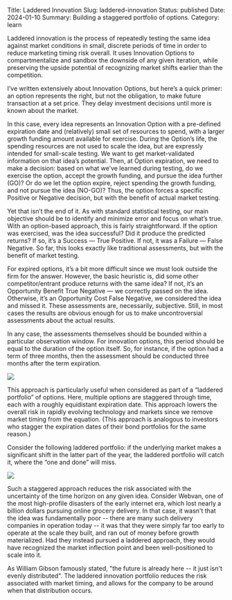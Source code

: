 Title: Laddered Innovation
Slug: laddered-innovation
Status: published
Date: 2024-01-10
Summary: Building a staggered portfolio of options.
Category: learn


Laddered innovation is the process of repeatedly testing the same idea against market conditions in small, discrete periods of time in order to reduce marketing timing risk overall.  It uses Innovation Options to compartmentalize and sandbox the downside of any given iteration, while preserving the upside potential of recognizing market shifts earlier than the competition.

I’ve written extensively about Innovation Options, but here’s a quick primer: an option represents the right, but not the obligation, to make future transaction at a set price.  They delay investment decisions until more is known about the market.

In this case, every idea represents an Innovation Option with a pre-defined expiration date and (relatively) small set of resources to spend, with a larger growth funding amount available for exercise.  During the Option’s life, the spending resources are not used to scale the idea, but are expressly intended for small-scale testing.  We want to get market-validated information on that idea’s potential.  Then, at Option expiration, we need to make a decision:  based on what we’ve learned during testing, do we exercise the option, accept the growth funding, and pursue the idea further (GO)?  Or do we let the option expire, reject spending the growth funding, and not pursue the idea (NO-GO)?  Thus, the option forces a specific Positive or Negative decision, but with the benefit of actual market testing.

Yet that isn’t the end of it.  As with standard statistical testing, our main objective should be to identify and minimize error and focus on what’s true.  With an option-based approach, this is fairly straightforward.  If the option was exercised, was the idea successful?  Did it produce the predicted returns?  If so, it’s a Success — True Positive.  If not, it was a Failure — False Negative.  So far, this looks exactly like traditional assessments, but with the benefit of market testing.

For expired options, it’s a bit more difficult since we must look outside the firm for the answer.  However, the basic heuristic is, did some other competitor/entrant produce returns with the same idea?  If not, it’s an Opportunity Benefit True Negative — we correctly passed on the idea.  Otherwise, it’s an Opportunity Cost False Negative, we considered the idea and missed it.  These assessments are, necessarily, subjective.  Still, in most cases the results are obvious enough for us to make uncontroversial assessments about the actual results.

In any case, the assessments themselves should be bounded within a particular observation window.  For innovation options, this period should be equal to the duration of the option itself.  So, for instance, if the option had a term of three months, then the assessment should be conducted three months after the term expiration.

![][image-1]

This approach is particularly useful when considered as part of a “laddered portfolio” of options.  Here, multiple options are staggered through time, each with a roughly equidistant expiration date.  This approach lowers the overall risk in rapidly evolving technology and markets since we remove market timing from the equation.  (This approach is analogous to investors who stagger the expiration dates of their bond portfolios for the same reason.)

Consider the following laddered portfolio: if the underlying market makes a significant shift in the latter part of the year, the laddered portfolio will catch it, where the “one and done” will miss.

![][image-2]

Such a staggered approach reduces the risk associated with the uncertainty of the time horizon on any given idea.  Consider Webvan, one of the most high-profile disasters of the early internet era, which lost nearly a billion dollars pursuing online grocery delivery.  In that case, it wasn't that the idea was fundamentally poor -- there are many such delivery companies in operation today -- it was that they were simply far too early to operate at the scale they built, and ran out of money before growth materialized.  Had they instead pursued a laddered approach, they would have recognized the market inflection point and been well-positioned to scale into it.

As William Gibson famously stated, "the future is already here -- it just isn't evenly distributed".  The laddered innovation portfolio reduces the risk associated with market timing, and allows for the company to be around when that distribution occurs.

[image-1]:	%7Bstatic%7Drung.png
[image-2]:	%7Bstatic%7Dportfolio.png